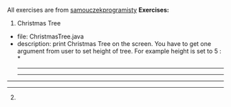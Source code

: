 All exercises are from [samouczekprogramisty](http://www.samouczekprogramisty.pl/strefa-zadaniowa/)
**Exercises:**
1. Christmas Tree 
- file: ChristmasTree.java
- description: print Christmas Tree on the screen. You have to get one argument from user to set height of tree. For example height is set to 5 :
    *
   ***
  *****
 *******
*********

2.
